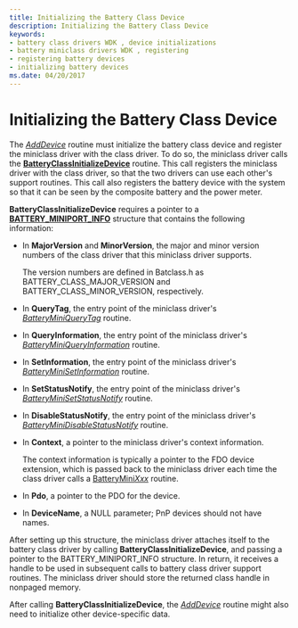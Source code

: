 ```yaml
---
title: Initializing the Battery Class Device
description: Initializing the Battery Class Device
keywords:
- battery class drivers WDK , device initializations
- battery miniclass drivers WDK , registering
- registering battery devices
- initializing battery devices
ms.date: 04/20/2017
---
```


# Initializing the Battery Class Device

The [*AddDevice*](/windows-hardware/drivers/ddi/wdm/nc-wdm-driver_add_device) routine must initialize the battery class device and register the miniclass driver with the class driver. To do so, the miniclass driver calls the [**BatteryClassInitializeDevice**](/windows/win32/api/batclass/nf-batclass-batteryclassinitializedevice) routine. This call registers the miniclass driver with the class driver, so that the two drivers can use each other's support routines. This call also registers the battery device with the system so that it can be seen by the composite battery and the power meter.

**BatteryClassInitializeDevice** requires a pointer to a [**BATTERY\_MINIPORT\_INFO**](/windows/win32/api/batclass/ns-batclass-battery_miniport_info) structure that contains the following information:

- In **MajorVersion** and **MinorVersion**, the major and minor version numbers of the class driver that this miniclass driver supports.

    The version numbers are defined in Batclass.h as BATTERY\_CLASS\_MAJOR\_VERSION and BATTERY\_CLASS\_MINOR\_VERSION, respectively.

- In **QueryTag**, the entry point of the miniclass driver's [*BatteryMiniQueryTag*](/windows/win32/api/batclass/nc-batclass-bclass_query_tag_callback) routine.

- In **QueryInformation**, the entry point of the miniclass driver's [*BatteryMiniQueryInformation*](/windows/win32/api/batclass/nc-batclass-bclass_query_information_callback) routine.

- In **SetInformation**, the entry point of the miniclass driver's [*BatteryMiniSetInformation*](/windows/win32/api/batclass/nc-batclass-bclass_set_information_callback) routine.

- In **SetStatusNotify**, the entry point of the miniclass driver's [*BatteryMiniSetStatusNotify*](/windows/win32/api/batclass/nc-batclass-bclass_set_status_notify_callback) routine.

- In **DisableStatusNotify**, the entry point of the miniclass driver's [*BatteryMiniDisableStatusNotify*](/windows/win32/api/batclass/nc-batclass-bclass_disable_status_notify_callback) routine.

- In **Context**, a pointer to the miniclass driver's context information.

    The context information is typically a pointer to the FDO device extension, which is passed back to the miniclass driver each time the class driver calls a [BatteryMini*Xxx*](/windows-hardware/drivers/ddi/_battery/) routine.

- In **Pdo**, a pointer to the PDO for the device.

- In **DeviceName**, a NULL parameter; PnP devices should not have names.

After setting up this structure, the miniclass driver attaches itself to the battery class driver by calling **BatteryClassInitializeDevice**, and passing a pointer to the BATTERY\_MINIPORT\_INFO structure. In return, it receives a handle to be used in subsequent calls to battery class driver support routines. The miniclass driver should store the returned class handle in nonpaged memory.

After calling **BatteryClassInitializeDevice**, the [*AddDevice*](/windows-hardware/drivers/ddi/wdm/nc-wdm-driver_add_device) routine might also need to initialize other device-specific data.
